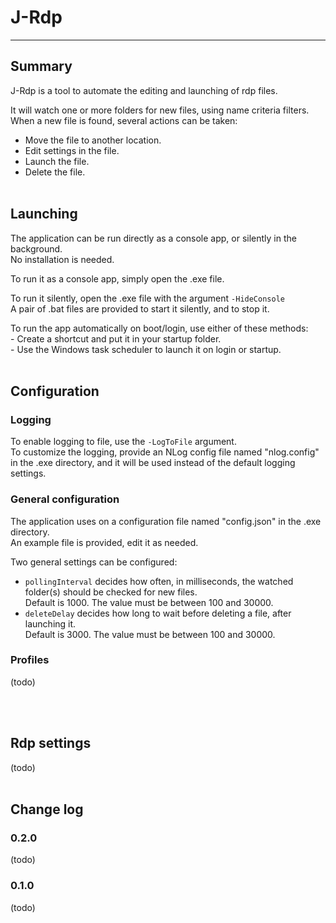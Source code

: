 # J-Rdp
---



## Summary
J-Rdp is a tool to automate the editing and launching of rdp files.

It will watch one or more folders for new files, using name criteria filters.\
When a new file is found, several actions can be taken:
- Move the file to another location.
- Edit settings in the file.
- Launch the file.
- Delete the file.
<br/><br/>



## Launching
The application can be run directly as a console app, or silently in the background.\
No installation is needed.

To run it as a console app, simply open the .exe file.

To run it silently, open the .exe file with the argument `-HideConsole`\
A pair of .bat files are provided to start it silently, and to stop it.

To run the app automatically on boot/login, use either of these methods:\
\- Create a shortcut and put it in your startup folder.\
\- Use the Windows task scheduler to launch it on login or startup.
<br/><br/>



## Configuration
### Logging
To enable logging to file, use the `-LogToFile` argument.\
To customize the logging, provide an NLog config file named "nlog.config" in the .exe directory, and it will be used instead of the default logging settings.

### General configuration
The application uses on a configuration file named "config.json" in the .exe directory.\
An example file is provided, edit it as needed.

Two general settings can be configured:
- `pollingInterval` decides how often, in milliseconds, the watched folder(s) should be checked for new files.\
  Default is 1000. The value must be between 100 and 30000.
- `deleteDelay` decides how long to wait before deleting a file, after launching it.\
  Default is 3000. The value must be between 100 and 30000.

### Profiles
(todo)

<br/><br/>



## Rdp settings
(todo)
<br/><br/>



## Change log
### 0.2.0
(todo)

### 0.1.0
(todo)
